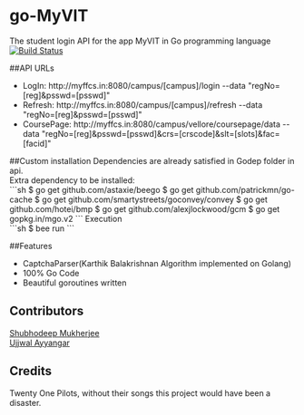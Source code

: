 # go-MyVIT
The student login API for the app MyVIT in Go programming language<br />
[![Build Status](https://travis-ci.org/shubhodeep9/go-MyVIT.svg?branch=master)](https://travis-ci.org/shubhodeep9/go-MyVIT)

##API URLs
<ul>
<li>
LogIn: http://myffcs.in:8080/campus/[campus]/login --data "regNo=[reg]&psswd=[psswd]"
</li>
<li>
Refresh: http://myffcs.in:8080/campus/[campus]/refresh --data "regNo=[reg]&psswd=[psswd]"
</li>
<li>
CoursePage: http://myffcs.in:8080/campus/vellore/coursepage/data --data "regNo=[reg]&psswd=[psswd]&crs=[crscode]&slt=[slots]&fac=[facid]"
</li>
</ul>
##Custom installation
Dependencies are already satisfied in Godep folder in api.<br />
Extra dependency to be installed: <br />
```sh
$ go get github.com/astaxie/beego
$ go get github.com/patrickmn/go-cache
$ go get github.com/smartystreets/goconvey/convey
$ go get github.com/hotei/bmp
$ go get github.com/alexjlockwood/gcm
$ go get gopkg.in/mgo.v2
```
Execution<br />
```sh
$ bee run
```

##Features
<ul>
<li>CaptchaParser(Karthik Balakrishnan Algorithm implemented on Golang)</li>
<li>100% Go Code</li>
<li>Beautiful goroutines written</li>
</ul>

## Contributors
<a href="https://github.com/shubhodeep9">Shubhodeep Mukherjee</a><br />
<a href="https://github.com/JiraiyaFool">Ujjwal Ayyangar</a>

## Credits
Twenty One Pilots, without their songs this project would have been a disaster.

